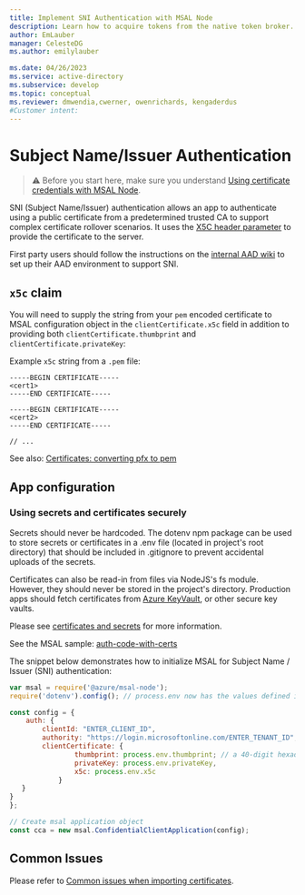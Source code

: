 ```yaml
---
title: Implement SNI Authentication with MSAL Node
description: Learn how to acquire tokens from the native token broker.
author: EmLauber
manager: CelesteDG
ms.author: emilylauber

ms.date: 04/26/2023
ms.service: active-directory
ms.subservice: develop
ms.topic: conceptual
ms.reviewer: dmwendia,cwerner, owenrichards, kengaderdus
#Customer intent: 
---
```


# Subject Name/Issuer Authentication

> :warning: Before you start here, make sure you understand [Using certificate credentials with MSAL Node](./certificate-credentials.md).

SNI (Subject Name/Issuer) authentication allows an app to authenticate using a public certificate from a predetermined trusted CA to support complex certificate rollover scenarios. It uses the [X5C header parameter](https://tools.ietf.org/html/rfc7515#section-4.1.6) to provide the certificate to the server.

First party users should follow the instructions on the [internal AAD wiki](https://aadwiki.windows-int.net/index.php?title=Subject_Name_and_Issuer_Authentication) to set up their AAD environment to support SNI.

## `x5c` claim

You will need to supply the string from your `pem` encoded certificate to MSAL configuration object in the `clientCertificate.x5c` field in addition to providing both `clientCertificate.thumbprint` and `clientCertificate.privateKey`:

Example `x5c` string from a `.pem` file:

```text
-----BEGIN CERTIFICATE-----
<cert1>
-----END CERTIFICATE-----

-----BEGIN CERTIFICATE-----
<cert2>
-----END CERTIFICATE-----

// ...
```

See also: [Certificates: converting pfx to pem](./certificate-credentials.md#optional-converting-pfx-to-pem)

## App configuration

### Using secrets and certificates securely

Secrets should never be hardcoded. The dotenv npm package can be used to store secrets or certificates in a .env file (located in project's root directory) that should be included in .gitignore to prevent accidental uploads of the secrets.

Certificates can also be read-in from files via NodeJS's fs module. However, they should never be stored in the project's directory. Production apps should fetch certificates from [Azure KeyVault](https://azure.microsoft.com/products/key-vault), or other secure key vaults.

Please see [certificates and secrets](/entra/identity-platform/security-best-practices-for-app-registration#certificates-and-secrets) for more information.

See the MSAL sample: [auth-code-with-certs](https://github.com/AzureAD/microsoft-authentication-library-for-js/tree/dev/samples/msal-node-samples/auth-code-with-certs)

The snippet below demonstrates how to initialize MSAL for Subject Name / Issuer (SNI) authentication:

```js
var msal = require('@azure/msal-node');
require('dotenv').config(); // process.env now has the values defined in a .env file

const config = {
    auth: {
        clientId: "ENTER_CLIENT_ID",
        authority: "https://login.microsoftonline.com/ENTER_TENANT_ID",
        clientCertificate: {
                thumbprint: process.env.thumbprint; // a 40-digit hexadecimal string
                privateKey: process.env.privateKey,
                x5c: process.env.x5c 
            }
   }
}
};

// Create msal application object
const cca = new msal.ConfidentialClientApplication(config);
```

## Common Issues

Please refer to [Common issues when importing certificates](./certificate-credentials.md#common-issues).
